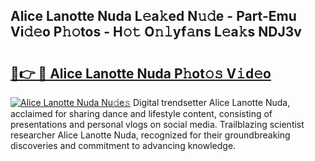 ## Alice Lanotte Nuda L𝚎a𝚔ed N𝚞𝚍e - Part-Emu Vi𝚍𝚎o P𝚑𝚘tos - H𝚘𝚝 O𝚗𝚕yf𝚊ns L𝚎a𝚔s NDJ3v

# <h2><a href="http://kfejsuo.oniu.top/?m=Alice+Lanotte+Nuda">🔗👉 🔴 Alice Lanotte Nuda P𝚑ot𝚘𝚜 V𝚒d𝚎o</a></h2>

[![Alice Lanotte Nuda Nu𝚍e𝚜](https://i.imgur.com/0qMVB7G.gif)](http://kfejsuo.oniu.top/?m=Alice+Lanotte+Nuda)
Digital trendsetter Alice Lanotte Nuda, acclaimed for sharing dance and lifestyle content, consisting of presentations and personal vlogs on social media. Trailblazing scientist researcher Alice Lanotte Nuda, recognized for their groundbreaking discoveries and commitment to advancing knowledge.  
